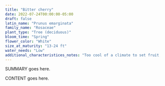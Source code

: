 ```yaml
---
title: "Bitter cherry"
date: 2022-07-24T00:00:00-05:00
draft: false
latin_name: "Prunus emarginata"
family_name: "Rosaceae"
plant_type: "Tree (deciduous)"
bloom_time: "Spring"
flower_color: "White"
size_at_maturity: "13-24 ft"
water_needs: "Low"
additional_characteristices_notes: "Too cool of a climate to set fruit, but spreads vegetatively.  Get from SF sources. Attracts Lorquin's Admiral (Limenitis lorquini), Pale Swallowtail (Papilio eurymedon), Western Tiger Swallowtail (Papilio rutulus), Red Admiral (Vanessa atalanta)."
---
```


SUMMARY goes here.

<!--more-->

CONTENT goes here.